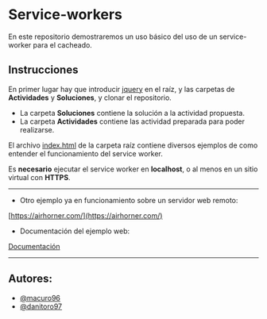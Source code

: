 # Service-workers

En este repositorio demostraremos un uso básico del uso de un service-worker para el cacheado.

## Instrucciones

En primer lugar hay que introducir [jquery](http://jquery.com) en el raíz, y las carpetas de __Actividades__ y __Soluciones__, y clonar el repositorio.

* La carpeta __Soluciones__ contiene la solución a la actividad propuesta.
* La carpeta __Actividades__ contiene las actividad preparada para poder realizarse.

El archivo [index.html](index.html) de la carpeta raíz contiene diversos ejemplos de como entender el funcionamiento del service worker.

Es __necesario__ ejecutar el service worker en __localhost__, o al menos en un sitio virtual con __HTTPS__.

----------------------

- Otro ejemplo ya en funcionamiento sobre un servidor web remoto:

[https://airhorner.com/](https://airhorner.com/)

- Documentación del ejemplo web:

[Documentación](https://developers.google.com/web/fundamentals/codelabs/offline/?hl=es)

---------------------

## Autores:

- [@macuro96](https://github.com/macuro96/)
- [@danitoro97](https://github.com/danitoro97/)
